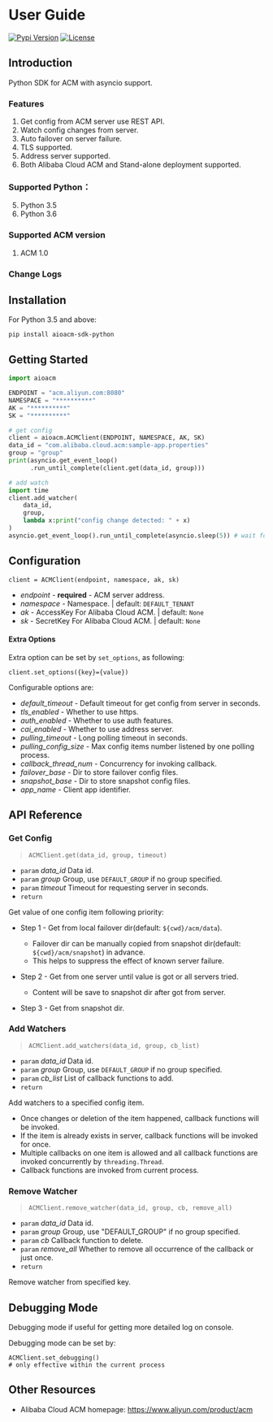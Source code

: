 # User Guide

[![Pypi Version](https://badge.fury.io/py/acm-sdk-python.svg)](https://badge.fury.io/py/acm-sdk-python)
[![License](https://img.shields.io/badge/license-Apache%202.0-blue.svg)](https://github.com/alibaba/acm-sdk-python/blob/master/LICENSE)

## Introduction

Python SDK for ACM with asyncio support. 

### Features
1. Get config from ACM server use REST API.
2. Watch config changes from server.
3. Auto failover on server failure.
4. TLS supported.
5. Address server supported.
6. Both Alibaba Cloud ACM and Stand-alone deployment supported.

### Supported Python：

5. Python 3.5
6. Python 3.6

### Supported ACM version
1. ACM 1.0

### Change Logs

## Installation

For Python 3.5 and above:
```shell
pip install aioacm-sdk-python
```

## Getting Started
```python
import aioacm

ENDPOINT = "acm.aliyun.com:8080"
NAMESPACE = "**********"
AK = "**********"
SK = "**********"

# get config
client = aioacm.ACMClient(ENDPOINT, NAMESPACE, AK, SK)
data_id = "com.alibaba.cloud.acm:sample-app.properties"
group = "group"
print(asyncio.get_event_loop()
      .run_until_complete(client.get(data_id, group)))

# add watch
import time
client.add_watcher(
    data_id,
    group,
    lambda x:print("config change detected: " + x)
)
asyncio.get_event_loop().run_until_complete(asyncio.sleep(5)) # wait for config changes

```

## Configuration
```
client = ACMClient(endpoint, namespace, ak, sk)
```

* *endpoint* - **required**  - ACM server address.
* *namespace* - Namespace. | default: `DEFAULT_TENANT`
* *ak* - AccessKey For Alibaba Cloud ACM. | default: `None`
* *sk* - SecretKey For Alibaba Cloud ACM. | default: `None`

#### Extra Options
Extra option can be set by `set_options`, as following:

```
client.set_options({key}={value})
```

Configurable options are:

* *default_timeout* - Default timeout for get config from server in seconds.
* *tls_enabled* - Whether to use https.
* *auth_enabled* - Whether to use auth features.
* *cai_enabled* - Whether to use address server.
* *pulling_timeout* - Long polling timeout in seconds.
* *pulling_config_size* - Max config items number listened by one polling process.
* *callback_thread_num* - Concurrency for invoking callback.
* *failover_base* - Dir to store failover config files.
* *snapshot_base* - Dir to store snapshot config files.
* *app_name* - Client app identifier.

## API Reference
 
### Get Config
>`ACMClient.get(data_id, group, timeout)`

* `param` *data_id* Data id.
* `param` *group* Group, use `DEFAULT_GROUP` if no group specified.
* `param` *timeout* Timeout for requesting server in seconds.
* `return` 

Get value of one config item following priority:

* Step 1 - Get from local failover dir(default: `${cwd}/acm/data`).
  * Failover dir can be manually copied from snapshot dir(default: `${cwd}/acm/snapshot`) in advance.
  * This helps to suppress the effect of known server failure.
    
* Step 2 - Get from one server until value is got or all servers tried.
  * Content will be save to snapshot dir after got from server.

* Step 3 - Get from snapshot dir.

### Add Watchers
>`ACMClient.add_watchers(data_id, group, cb_list)`

* `param` *data_id* Data id.
* `param` *group* Group, use `DEFAULT_GROUP` if no group specified.
* `param` *cb_list* List of callback functions to add.
* `return`

Add watchers to a specified config item.
* Once changes or deletion of the item happened, callback functions will be invoked.
* If the item is already exists in server, callback functions will be invoked for once.
* Multiple callbacks on one item is allowed and all callback functions are invoked concurrently by `threading.Thread`.
* Callback functions are invoked from current process.

### Remove Watcher
>`ACMClient.remove_watcher(data_id, group, cb, remove_all)`

* `param` *data_id* Data id.
* `param` *group* Group, use "DEFAULT_GROUP" if no group specified.
* `param` *cb* Callback function to delete.
* `param` *remove_all* Whether to remove all occurrence of the callback or just once.
* `return`

Remove watcher from specified key.

## Debugging Mode
Debugging mode if useful for getting more detailed log on console.

Debugging mode can be set by:
```
ACMClient.set_debugging()
# only effective within the current process
```

## Other Resources

* Alibaba Cloud ACM homepage: https://www.aliyun.com/product/acm


